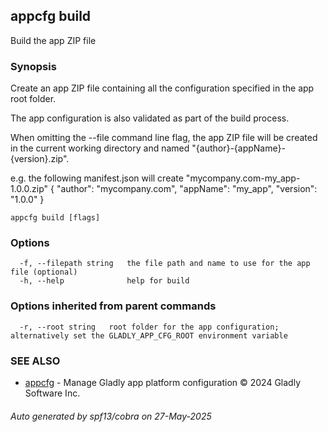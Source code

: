 ## appcfg build

Build the app ZIP file

### Synopsis


Create an app ZIP file containing all the configuration specified in the app root folder.

The app configuration is also validated as part of the build process.

When omitting the --file command line flag, the app ZIP file will be created in the current working directory and named "{author}-{appName}-{version}.zip".

e.g. the following manifest.json will create "mycompany.com-my_app-1.0.0.zip"
{
  "author": "mycompany.com",
  "appName": "my_app",
  "version": "1.0.0"
}


```
appcfg build [flags]
```

### Options

```
  -f, --filepath string   the file path and name to use for the app file (optional)
  -h, --help              help for build
```

### Options inherited from parent commands

```
  -r, --root string   root folder for the app configuration; alternatively set the GLADLY_APP_CFG_ROOT environment variable
```

### SEE ALSO

* [appcfg](appcfg.md)	 - Manage Gladly app platform configuration © 2024 Gladly Software Inc.

###### Auto generated by spf13/cobra on 27-May-2025
